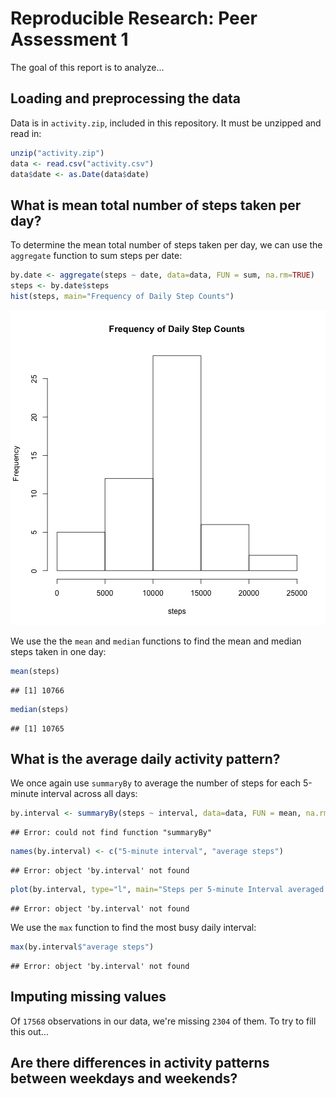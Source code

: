 # Reproducible Research: Peer Assessment 1
The goal of this report is to analyze...

## Loading and preprocessing the data
Data is in ```activity.zip```, included in this repository. It must be unzipped and read in:


```r
unzip("activity.zip")
data <- read.csv("activity.csv")
data$date <- as.Date(data$date)
```

## What is mean total number of steps taken per day?
To determine the mean total number of steps taken per day, we can use the ```aggregate``` function to sum steps per date:

```r
by.date <- aggregate(steps ~ date, data=data, FUN = sum, na.rm=TRUE)
steps <- by.date$steps
hist(steps, main="Frequency of Daily Step Counts")
```

![plot of chunk unnamed-chunk-2](figure/unnamed-chunk-2.png) 

We use the the ```mean``` and ```median``` functions to find the mean and median steps taken in one day:

```r
mean(steps)
```

```
## [1] 10766
```

```r
median(steps)
```

```
## [1] 10765
```

## What is the average daily activity pattern?

We once again use ```summaryBy``` to average the number of steps for each 5-minute interval across all days:

```r
by.interval <- summaryBy(steps ~ interval, data=data, FUN = mean, na.rm=TRUE)
```

```
## Error: could not find function "summaryBy"
```

```r
names(by.interval) <- c("5-minute interval", "average steps")
```

```
## Error: object 'by.interval' not found
```

```r
plot(by.interval, type="l", main="Steps per 5-minute Interval averaged Across Days")
```

```
## Error: object 'by.interval' not found
```

We use the ```max``` function to find the most busy daily interval:

```r
max(by.interval$"average steps")
```

```
## Error: object 'by.interval' not found
```

## Imputing missing values

Of ``17568`` observations in our data, we're missing ``2304`` of them. To try to fill this out...


## Are there differences in activity patterns between weekdays and weekends?
